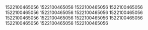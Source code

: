 1522100465056
1522100465056
1522100465056
1522100465056
1522100465056
1522100465056
1522100465056
1522100465056
1522100465056
1522100465056
1522100465056
1522100465056
1522100465056
1522100465056
1522100465056